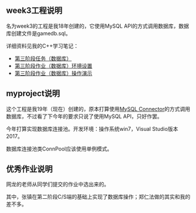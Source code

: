 ## week3工程说明

名为week3的工程是我18年创建的，它使用MySQL API的方式调用数据库，数据库创建文件是gamedb.sql。

详细资料见我的C++学习笔记：

- [第三阶段任务（数据库）](https://wushuangabao.github.io/Cpp/%E7%AC%AC%E4%B8%89%E9%98%B6%E6%AE%B5%E4%BB%BB%E5%8A%A1%EF%BC%88%E6%95%B0%E6%8D%AE%E5%BA%93%EF%BC%89.html)
- [第三阶段作业（数据库）环境设置](https://wushuangabao.github.io/Cpp/%E7%AC%AC%E4%B8%89%E9%98%B6%E6%AE%B5%E4%BD%9C%E4%B8%9A%EF%BC%88%E6%95%B0%E6%8D%AE%E5%BA%93%EF%BC%89%E7%8E%AF%E5%A2%83%E8%AE%BE%E7%BD%AE.html)
- [第三阶段作业（数据库）操作演示](https://wushuangabao.github.io/Cpp/%E7%AC%AC%E4%B8%89%E9%98%B6%E6%AE%B5%E4%BD%9C%E4%B8%9A%EF%BC%88%E6%95%B0%E6%8D%AE%E5%BA%93%EF%BC%89%E6%93%8D%E4%BD%9C%E6%BC%94%E7%A4%BA.html)

## myproject说明

这个工程是我19年（现在）创建的，原本打算使用[MySQL Connector](https://dev.mysql.com/downloads/connector/cpp/)的方式调用数据库，不过看了下今年的要求只说了使用MySQL API，只好作罢。

今年打算实现数据库连接池。开发环境：操作系统win7，Visual Studio版本2017。

数据库连接池类ConnPool应该使用单例模式。

## 优秀作业说明

网龙的老师从同学们提交的作业中选出来的。

其中，张镇在第二阶段C/S端的基础上实现了数据库操作；郑仁法做的其实和我的差不多。